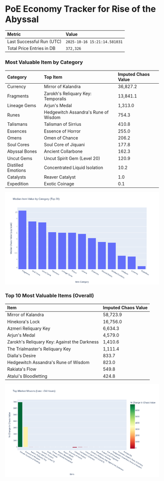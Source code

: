 # PoE Economy Tracker for Rise of the Abyssal

<!-- START_MAINTENANCE -->
| Metric | Value |
|:---|:---|
| Last Successful Run (UTC) | `2025-10-16 15:21:14.581031` |
| Total Price Entries in DB | `372,326` |

<!-- END_MAINTENANCE -->

<!-- START_DATAFRAME_DEBUG -->
<!-- END_DATAFRAME_DEBUG -->

<!-- START_CATEGORY_ANALYSIS -->
### Most Valuable Item by Category
| Category | Top Item | Imputed Chaos Value |
| :--- | :--- | :--- |
| Currency | Mirror of Kalandra | 36,827.2 |
| Fragments | Zarokh's Reliquary Key: Temporalis | 13,841.1 |
| Lineage Gems | Arjun's Medal | 1,313.0 |
| Runes | Hedgewitch Assandra's Rune of Wisdom | 754.3 |
| Talismans | Talisman of Sirrius | 410.8 |
| Essences | Essence of Horror | 255.0 |
| Omens | Omen of Chance | 206.2 |
| Soul Cores | Soul Core of Jiquani | 177.8 |
| Abyssal Bones | Ancient Collarbone | 162.3 |
| Uncut Gems | Uncut Spirit Gem (Level 20) | 120.9 |
| Distilled Emotions | Concentrated Liquid Isolation | 10.2 |
| Catalysts | Reaver Catalyst | 1.0 |
| Expedition | Exotic Coinage | 0.1 |


![Category Analysis Chart](charts/category_analysis.png)
<!-- END_ANALYSIS -->

<!-- START_ANALYSIS -->
### Top 10 Most Valuable Items (Overall)
| Item | Imputed Chaos Value |
| :--- | :--- |
| Mirror of Kalandra | 58,723.9 |
| Hinekora's Lock | 16,756.0 |
| Azmeri Reliquary Key | 6,634.3 |
| Arjun's Medal | 4,579.0 |
| Zarokh's Reliquary Key: Against the Darkness | 1,410.6 |
| The Trialmaster's Reliquary Key | 1,111.4 |
| Dialla's Desire | 833.7 |
| Hedgewitch Assandra's Rune of Wisdom | 823.0 |
| Rakiata's Flow | 549.8 |
| Atalui's Bloodletting | 424.8 |


![Market Movers Chart](charts/market_movers.png)
<!-- END_ANALYSIS -->
